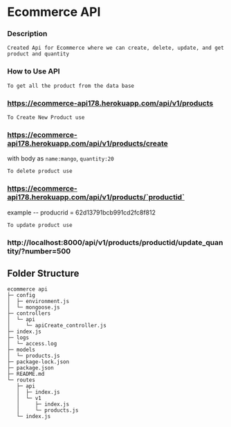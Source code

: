 # Ecommerce API

### Description

`Created Api for Ecommerce where we can create, delete, update, and get product and quantity`

### How to Use API

`To get all the product from the data base`

### https://ecommerce-api178.herokuapp.com/api/v1/products

`To Create New Product use`

### https://ecommerce-api178.herokuapp.com/api/v1/products/create

with body as
`name:mango`,
`quantity:20`

`To delete product use`

### https://ecommerce-api178.herokuapp.com/api/v1/products/`productid`

example --
producrid = 62d13791bcb991cd2fc8f812

`To update product use`

### http://localhost:8000/api/v1/products/productid/update_quantity/?number=500

## Folder Structure

```
ecommerce api
├─ config
│  ├─ environment.js
│  └─ mongoose.js
├─ controllers
│  └─ api
│     └─ apiCreate_controller.js
├─ index.js
├─ logs
│  └─ access.log
├─ models
│  └─ products.js
├─ package-lock.json
├─ package.json
├─ README.md
└─ routes
   ├─ api
   │  ├─ index.js
   │  └─ v1
   │     ├─ index.js
   │     └─ products.js
   └─ index.js

```
